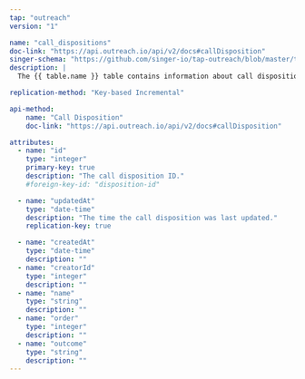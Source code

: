 ```yaml
---
tap: "outreach"
version: "1"

name: "call_dispositions"
doc-link: "https://api.outreach.io/api/v2/docs#callDisposition"
singer-schema: "https://github.com/singer-io/tap-outreach/blob/master/tap_outreach/schemas/call_dispositions.json"
description: |
  The {{ table.name }} table contains information about call dispositions from your call log in {{ integration.display_name }}.

replication-method: "Key-based Incremental"

api-method:
    name: "Call Disposition"
    doc-link: "https://api.outreach.io/api/v2/docs#callDisposition"

attributes:
  - name: "id"
    type: "integer"
    primary-key: true
    description: "The call disposition ID."
    #foreign-key-id: "disposition-id"

  - name: "updatedAt"
    type: "date-time"
    description: "The time the call disposition was last updated." 
    replication-key: true 

  - name: "createdAt"
    type: "date-time"
    description: ""
  - name: "creatorId"
    type: "integer"
    description: ""
  - name: "name"
    type: "string"
    description: ""
  - name: "order"
    type: "integer"
    description: ""
  - name: "outcome"
    type: "string"
    description: ""
---
```

